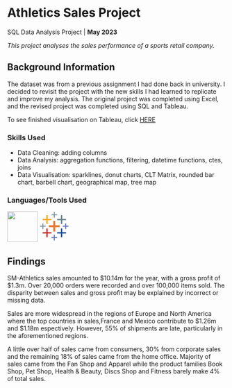 # Athletics Sales Project

SQL Data Analysis Project | **May 2023**

_This project analyses the sales performance of a sports retail company._

## Background Information

The dataset was from a previous assignment I had done back in university. I decided to revisit the project with the new skills I had learned to replicate and improve my analysis. The original project was completed using Excel, and the revised project was completed using SQL and Tableau.

To see finished visualisation on Tableau, click [HERE](https://public.tableau.com/app/profile/hannifa.ahmed/viz/Athletics_16854556187250/SalesDashboard)

###  Skills Used
* Data Cleaning: adding columns
* Data Analysis: aggregation functions, filtering, datetime functions, ctes, joins
* Data Visualisation: sparklines, donut charts, CLT Matrix, rounded bar chart, barbell chart, geographical map, tree map

### Languages/Tools Used
 <img src="https://cdn.jsdelivr.net/gh/devicons/devicon/icons/microsoftsqlserver/microsoftsqlserver-plain-wordmark.svg" width="70" height="70" />
<svg xmlns="http://www.w3.org/2000/svg" x="0px" y="0px" width="70" height="70" viewBox="0 0 48 48">
<rect width="1.5" height="9" x="22.75" y="1" fill="#78909c"></rect><rect width="9" height="1.5" x="19" y="4.75" fill="#78909c"></rect><rect width="1.5" height="9" x="40.75" y="19" fill="#5c6bc0"></rect><rect width="9" height="1.5" x="37" y="22.75" fill="#5c6bc0"></rect><rect width="1.5" height="9" x="4.75" y="19" fill="#78909c"></rect><rect width="9" height="1.5" x="1" y="22.75" fill="#78909c"></rect><rect width="1.5" height="9" x="22.75" y="37" fill="#5c6bc0"></rect><rect width="9" height="1.5" x="19" y="40.75" fill="#5c6bc0"></rect><rect width="17" height="3" x="15" y="22" fill="#e8762d"></rect><rect width="3" height="17" x="22" y="15" fill="#e8762d"></rect><rect width="2" height="14" x="11" y="6" fill="#ffa000"></rect><rect width="14" height="2" x="5" y="12" fill="#ffa000"></rect><rect width="2" height="14" x="34" y="6" fill="#607d8b"></rect><rect width="14" height="2" x="28" y="12" fill="#607d8b"></rect><rect width="2" height="14" x="11" y="27" fill="#c62828"></rect><rect width="14" height="2" x="5" y="33" fill="#c62828"></rect><rect width="2" height="14" x="34" y="27" fill="#0d47a1"></rect><rect width="14" height="2" x="28" y="33" fill="#0d47a1"></rect>
</svg>

## Findings

SM-Athletics sales amounted to $10.14m for the year, with a gross profit of $1.3m. Over 20,000 orders were recorded and over 100,000 items sold. The disparity between sales and gross profit may be explained by incorrect or missing data.

Sales are more widespread in the regions of Europe and North America where the top countries in sales,France and Mexico contribute to $1.26m and $1.18m espectively. However, 55% of shipments are late, particularly in the aforementioned regions. 

A little over half of sales came from consumers, 30% from corporate sales and the remaining 18% of sales came from the home office. Majority of sales came from the Fan Shop and Apparel while the product families Book Shop, Pet Shop, Health & Beauty, Discs Shop and Fitness barely make 4% of total sales.
